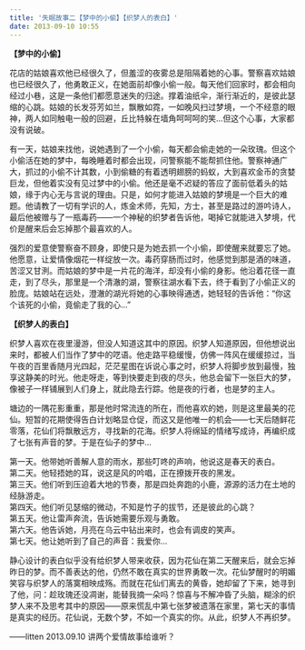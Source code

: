 ```yaml
---
title: '失眠故事二【梦中的小偷】【织梦人的表白】'
date: 2013-09-10 10:55
---
```


**【梦中的小偷】**

花店的姑娘喜欢他已经很久了，但羞涩的夜雾总是阻隔着她的心事。警察喜欢姑娘也已经很久了，他勇敢正义，在她面前却像小偷一般。每天他们回家时，都会相向经过小巷，这是一条他们都愿意迷失的归途。撑着油纸伞，渐行渐近的，是彼此瑟缩的心跳。姑娘的长发芬芳如兰，飘散如霓，一如晚风扫过梦境，一个不经意的眼神，两人如同触电一般的回避，丘比特躲在墙角呵呵呵的笑…但这个心事，大家都没有说破。

<!-- more -->

有一天，姑娘来找他，说她遇到了一个小偷，每天都会偷走她的一朵玫瑰。但这个小偷活在她的梦中，每晚睡着时都会出现，问警察能不能帮抓住他。警察神通广大，抓过的小偷不计其数，小到偷糖的有着透明翅膀的蚂蚁，大到喜欢金币的贪婪巨龙，但他着实没有见过梦中的小偷。他还是毫不迟疑的答应了面前低着头的姑娘，缘于内心无与言说的理由。只是，如何才能进入姑娘的梦境是一个巨大的难题。他请教了一切有学识的人，炼金术师，先知，方士，甚至是路过的游吟诗人，最后他被赠与了一瓶毒药——一个神秘的织梦者告诉他，喝掉它就能进入梦境，代价是醒来后会忘掉那个最喜欢的人。

强烈的爱意使警察奋不顾身，即使只是为她去抓一个小偷，即使醒来就要忘了她。他愿意，让爱情像烟花一样绽放一次。毒药穿肠而过时，他感觉到那是酒的味道，苦涩又甘洌。而姑娘的梦中是一片花的海洋，却没有小偷的身影。他沿着花径一直走，到了尽头，那里是一个清澈的湖，警察往湖水看下去，终于看到了小偷正义的脸庞。姑娘站在远处，澄澈的湖光将她的心事映得通透，她轻轻的告诉他：“你这个该死的小偷，竟偷走了我的心…”

**【织梦人的表白】**

织梦人喜欢在夜里漫游，但没人知道这其中的原因。织梦人知道原因，但他想说出来时，都被人们当作了梦中的呓语。他走路平稳缓慢，仿佛一阵风在缓缓掠过，当午夜的百里香随月光四起，茫茫星图在诉说心事之时，织梦人将脚步放到最慢，独享这静美的时光。他走呀走，等到快要走到夜的尽头，他总会留下一张巨大的梦，像被子一样铺展到人们身上，就此隐去行踪。他是夜的行者，也是梦的主人。

塘边的一隅花影重重，那是他时常流连的所在，而他喜欢的她，则是这里最美的花仙。短暂的花期使得告白计划略显仓促，而这又是他唯一的机会——七天后随鲜花零落，花仙们将飘散远方，寻找新的花海。织梦人将绵延的情绪写成诗，再编织成了七张有声音的梦。于是在仙子的梦中…

第一天。他带她听善解人意的雨水，那些叮咚的声响，他说这是春天的表白。  
第二天。他轻捂她的耳，说这是风的吟唱，正在撩拨开夜的黑发。  
第三天。他们听到压迫着大地的节奏，那是四处奔跑的小鹿，源源的活力在土地的经脉游走。  
第四天。他们听见瑟缩的微动，不知是竹子的拔节，还是彼此的心跳？  
第五天。他让雷声奔流，告诉她需要乐观与勇敢。  
第六天。他告诉她，月亮在乌云中钻出来时，也会有调皮的笑声。  
第七天。他让她听到了自己的声音：我爱你…

静心设计的表白似乎没有给织梦人带来收获，因为花仙在第二天醒来后，就会忘掉昨日的梦。而不善表达的他，仍然不敢在真实的世界勇敢一次。花仙梦醒时的明媚笑容与织梦人的落寞相映成殇。而就在花仙们离去的黄昏，她却留了下来，她寻到了他，问：趁玫瑰还没凋谢，能替我摘一朵吗？惊喜与不解冲昏了头脑，糊涂的织梦人来不及思考其中的原因——原来慌乱中第七张梦被遗落在家里，第七天的事情是真实的经历。花仙说，无数个梦，不如一个真实的你。从此，织梦人不再织梦。

——litten 2013.09.10 讲两个爱情故事给谁听？
